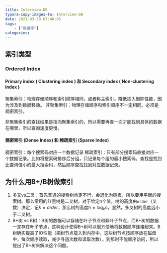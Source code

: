 ```yaml
---
title: Interview-DB
typora-copy-images-to: Interview-DB
date: 2021-03-30 07:48:05
tags:
    - ["数据库"]
categories:
---
```


## 索引类型
### Ordered Index
#### Primary index ( Clustering index ) 和 Secondary index ( Non-clustering index )
聚集索引：物理存储顺序和索引顺序相同，或者称主索引。降低插入删除性能，因为涉及到数据移动。
非聚集索引：物理存储顺序和索引顺序不一定相同。必须是稠密索引。

非聚集索引的查找结果是指向聚集索引的，所以需要再查一次才能找到具体的数据在哪里，所以查询速度更慢。

#### 稠密索引 (Dense Index) 和 稀疏索引 (Sparse Index)
稠密索引：每个搜索码对应一个数据记录
稀疏索引：只有部分搜索码直接对应一个数据记录。比如将搜索码排序后分组，只记录每个组的最小搜索码，查找是找到比查询值小的最大搜索码，然后顺序查找找到对应数据记录。


## 为什么用B+/B树做索引

1. 多叉vs二叉：首先普通的搜索树肯定不行，会退化为链表，所以要用平衡的搜索树。那么常用的红黑树是二叉树，对于给定n个值，树的高度由`order`（叉数）决定，记$k=order$，那么树的高度$h=\log_{k}n$。显然，多叉树的高度远小于二叉树。
2. B+树 vs B树：B树的数据可以存储在叶子节点和非叶子节点，而B+树的数据一定存在叶子节点，这种设计使得B+树可以很方便地将数据顺序连接起来。B树确实提高了IO性能（把树节点载入到内存中，这些树节点按顺序放在磁盘中，每次顺序读取，减少寻道次数和读取次数），到那时不能顺序访问，所以提出了B+树来解决这个问题。